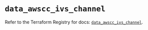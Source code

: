 # `data_awscc_ivs_channel`

Refer to the Terraform Registry for docs: [`data_awscc_ivs_channel`](https://registry.terraform.io/providers/hashicorp/awscc/0.70.0/docs/data-sources/ivs_channel).
